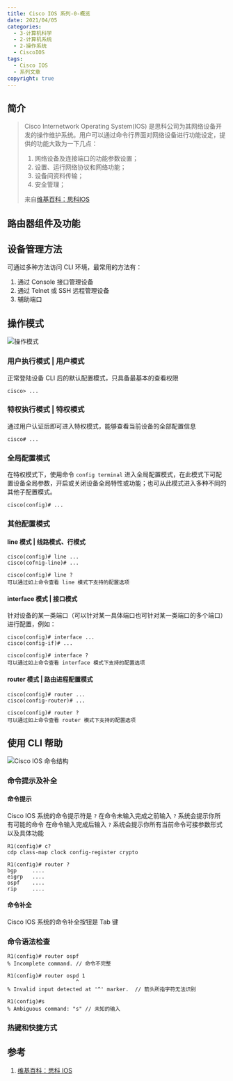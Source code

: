 ```yaml
---
title: Cisco IOS 系列-0-概览
date: 2021/04/05
categories:
  - 3-计算机科学
  - 2-计算机系统
  - 2-操作系统
  - CiscoIOS
tags:
  - Cisco IOS
  - 系列文章
copyright: true
---
```


## 简介

> Cisco Internetwork Operating System(IOS) 是思科公司为其网络设备开发的操作维护系统。用户可以通过命令行界面对网络设备进行功能设定，提供的功能大致为一下几点：
> 1. 网络设备及连接端口的功能参数设置；
> 2. 设置、运行网络协议和网络功能；
> 3. 设备间资料传输；
> 4. 安全管理；
> 
> 来自[维基百科：思科IOS][1]

## 路由器组件及功能

## 设备管理方法

可通过多种方法访问 CLI 环境，最常用的方法有：
1. 通过 Console 接口管理设备
2. 通过 Telnet 或 SSH 远程管理设备
3. 辅助端口

## 操作模式

![操作模式][2]

### 用户执行模式 | 用户模式

正常登陆设备 CLI 后的默认配置模式，只具备最基本的查看权限

```
cisco> ...
```

### 特权执行模式 | 特权模式

通过用户认证后即可进入特权模式，能够查看当前设备的全部配置信息

```
cisco# ...
```

### 全局配置模式

在特权模式下，使用命令 `config terminal` 进入全局配置模式，在此模式下可配置设备全局参数，开启或关闭设备全局特性或功能；也可从此模式进入多种不同的其他子配置模式。

```
cisco(config)# ...
```

### 其他配置模式

#### line 模式 | 线路模式、行模式

```
cisco(config)# line ...
cisco(cofnig-line)# ...

cisco(config)# line ?
可以通过如上命令查看 line 模式下支持的配置选项
```

#### interface 模式 | 接口模式

针对设备的某一类端口（可以针对某一具体端口也可针对某一类端口的多个端口）进行配置，例如：

```
cisco(config)# interface ...
cisco(config-if)# ...

cisco(config)# interface ?
可以通过如上命令查看 interface 模式下支持的配置选项
```

#### router 模式 | 路由进程配置模式

```
cisco(config)# router ...
cisco(config-router)# ...

cisco(config)# router ?
可以通过如上命令查看 router 模式下支持的配置选项
```

## 使用 CLI 帮助

![Cisco IOS 命令结构][3]

### 命令提示及补全

#### 命令提示

Cisco IOS 系统的命令提示符是 `?`
在命令未输入完成之前输入 `?` 系统会提示你所有可能的命令
在命令输入完成后输入 `?` 系统会提示你所有当前命令可接参数形式以及具体功能

```
R1(config)# c?
cdp class-map clock config-register crypto

R1(config)# router ?
bgp     .... 
eigrp   ....
ospf    ....
rip     ....
```

#### 命令补全

Cisco IOS 系统的命令补全按钮是 Tab 键

### 命令语法检查

```
R1(config)# router ospf
% Incomplete command. // 命令不完整

R1(config)# router ospd 1
                      ^
% Invalid input detected at '^' marker.  // 箭头所指字符无法识别

R1(config)#s
% Ambiguous command: "s" // 未知的输入 
```

### 热键和快捷方式

## 参考

1. [维基百科：思科 IOS][1]

[1]: https://zh.wikipedia.org/wiki/%E6%80%9D%E7%A7%91IOS
[2]: https://img.blanc.site//wiki/img/20210415111913.png
[3]: https://img.blanc.site//wiki/img/20210415114649.png